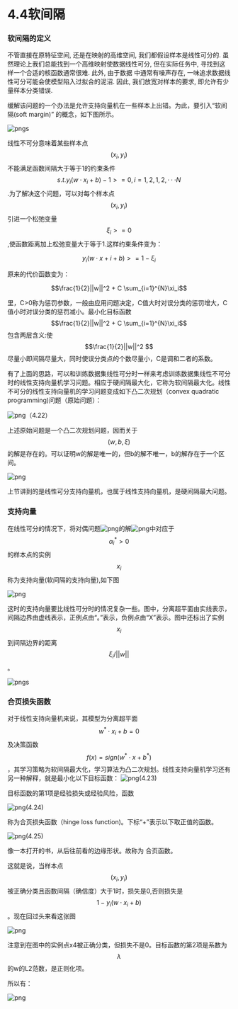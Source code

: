 # 4.4软间隔

### 软间隔的定义

不管直接在原特征空间, 还是在映射的高维空间, 我们都假设样本是线性可分的. 虽然理论上我们总能找到一个高维映射使数据线性可分, 但在实际任务中, 寻找到这样一个合适的核函数通常很难. 此外, 由于数据 中通常有噪声存在, 一味追求数据线性可分可能会使模型陷入过拟合的泥沼. 因此, 我们放宽对样本的要求, 即允许有少量样本分类错误.

缓解该问题的一个办法是允许支持向量机在一些样本上出错。为此，要引入“软间隔(soft margin)” 的概念，如下图所示。

![pngs](./pngs/31.png)

线性不可分意味着某些样本点$$(x_i, y_i)$$不能满足函数间隔大于等于1的约束条件$$s.t. y_i(w\cdot x_i + b) - 1 >= 0, i=1, 2, 1,2,···N$$.为了解决这个问题，可以对每个样本点$$(x_i, y_i)$$引进一个松弛变量$$\xi_i>=0 $$,使函数距离加上松弛变量大于等于1.这样约束条件变为：

$$y_i(w\cdot x+i + b) >= 1 - \xi_i$$

原来的代价函数变为：

$$\frac{1}{2}||w||^2 + C \sum_{i=1}^{N}\xi_i$$

里，C>0称为惩罚参数，一般由应用问题决定，C值大时对误分类的惩罚增大，C值小时对误分类的惩罚减小。最小化目标函数$$\frac{1}{2}||w||^2 + C \sum_{i=1}^{N}\xi_i$$包含两层含义:使$$\frac{1}{2}||w||^2 $$尽量小即间隔尽量大，同时使误分类点的个数尽量小，C是调和二者的系数。

有了上面的思路，可以和训练数据集线性可分时一样来考虑训练数据集线性不可分时的线性支持向量机学习问题。相应于硬间隔最大化，它称为软间隔最大化。线性不可分的线性支持向量机的学习问题变成如下凸二次规划（convex quadratic programming)问题（原始问题）：

![png](./pngs/32.jpg)（4.22）

上述原始问题是一个凸二次规划问题，因而关于$$(w, b, \xi)$$的解是存在的。可以证明w的解是唯一的，但b的解不唯一，b的解存在于一个区间。

![png](./pngs/33.png)

上节讲到的是线性可分支持向量机，也属于线性支持向量机，是硬间隔最大问题。

### 支持向量

在线性可分的情况下，将对偶问题![png](./pngs/39.jpg)的解![png](./pngs/40.jpg)中对应于$$\alpha_i^*>0$$的样本点的实例$$x_i$$称为支持向量(软间隔的支持向量),如下图

![png](./pngs/37.png)

这时的支持向量要比线性可分时的情况复杂一些。图中，分离超平面由实线表示，间隔边界由虚线表示，正例点由“。”表示，负例点由“X”表示。图中还标出了实例$$x_i$$到间隔边界的距离$$\xi_i/||w||$$。

![pngs](./pngs/41.png)

### 合页损失函数

对于线性支持向量机来说，其模型为分离超平面 $$w^*\cdot x_i +b = 0$$及决策函数$$f(x) = sign(w^*\cdot x + b^*)$$，其学习策略为软间隔最大化，学习算法为凸二次规划。线性支持向量机学习还有另一种解释，就是最小化以下目标函数：
![png](./pngs/34.jpg)(4.23)

目标函数的第1项是经验损失或经验风险，函数 

![png](./pngs/35.jpg)(4.24)

称为合页损失函数（hinge loss function)。下标“+”表示以下取正值的函数。

![png](./pngs/36.png)(4.25)

像一本打开的书，从后往前看的边缘形状。故称为 合页函数。

这就是说，当样本点$$(x_i, y_i)$$被正确分类且函数间隔（确信度）大于1时，损失是0,否则损失是$$1-y_i(w\cdot x_i + b)$$。现在回过头来看这张图

![png](./pngs/37.png)

注意到在图中的实例点x4被正确分类，但损失不是0。目标函数的第2项是系数为$$\lambda$$的w的L2范数，是正则化项。 

所以有：

![png](./pngs/38.png)